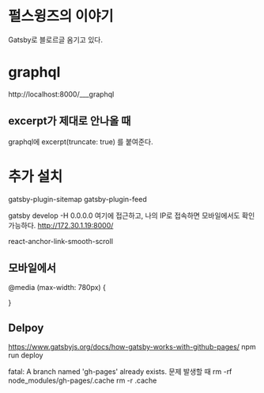 # 펄스윙즈의 이야기

Gatsby로 블로르글 옴기고 있다.

# graphql

http://localhost:8000/___graphql

## excerpt가 제대로 안나올 때

graphql에 excerpt(truncate: true) 를 붙여준다.

# 추가 설치

gatsby-plugin-sitemap
gatsby-plugin-feed

gatsby develop -H 0.0.0.0
여기에 접근하고,
나의 IP로 접속하면 모바일에서도 확인 가능하다.
http://172.30.1.19:8000/

react-anchor-link-smooth-scroll

## 모바일에서

@media (max-width: 780px) {

}

## Delpoy

https://www.gatsbyjs.org/docs/how-gatsby-works-with-github-pages/
npm run deploy

fatal: A branch named 'gh-pages' already exists. 문제 발생할 때
rm -rf node_modules/gh-pages/.cache
rm -r .cache

